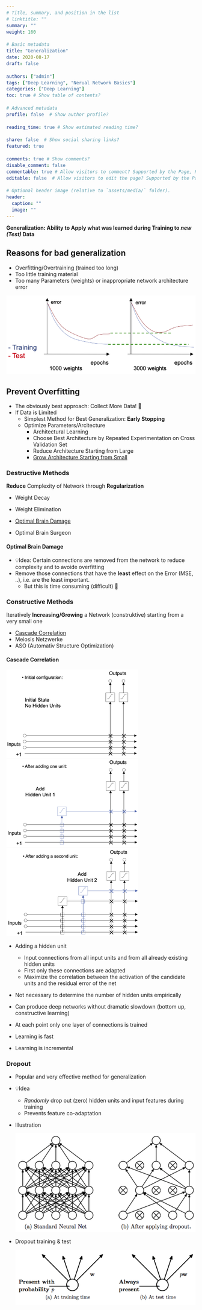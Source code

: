 ```yaml
---
# Title, summary, and position in the list
# linktitle: ""
summary: ""
weight: 160

# Basic metadata
title: "Generalization"
date: 2020-08-17
draft: false
 
authors: ["admin"]
tags: ["Deep Learning", "Nerual Network Basics"]
categories: ["Deep Learning"]
toc: true # Show table of contents?

# Advanced metadata
profile: false  # Show author profile?

reading_time: true # Show estimated reading time?

share: false  # Show social sharing links?
featured: true

comments: true # Show comments?
disable_comment: false
commentable: true # Allow visitors to comment? Supported by the Page, Post, and Docs content types.
editable: false  # Allow visitors to edit the page? Supported by the Page, Post, and Docs content types.

# Optional header image (relative to `assets/media/` folder).
header:
  caption: ""
  image: ""
---
```


**Generalization: Ability to Apply what was learned during Training to *new (Test)* Data**

## Reasons for bad generalization

- Overfitting/Overtraining (trained too long)
- Too little training material
- Too many Parameters (weights) or inappropriate network architecture error

<img src="https://raw.githubusercontent.com/EckoTan0804/upic-repo/master/uPic/截屏2020-08-17%2012.59.51.png" alt="截屏2020-08-17 12.59.51" style="zoom:67%;" />

## Prevent Overfitting

- The obviously best approach: Collect More Data! :muscle:
- If Data is Limited
  - Simplest Method for Best Generalization: **Early Stopping**
  - Optimize Parameters/Arcitecture
    - Architectural Learning
    - Choose Best Architecture by Repeated Experimentation on Cross Validation Set
    - Reduce Architecture Starting from Large
    - [Grow Architecture Starting from Small](#constructive-methods)

### Destructive Methods

**Reduce** Complexity of Network through **Regularization** 

- Weight Decay

- Weight Elimination
- [Optimal Brain Damage](#optimal-brain-damage)
- Optimal Brain Surgeon

#### Optimal Brain Damage

- 💡Idea: Certain connections are removed from the network to reduce complexity and to avoide overfitting
- Remove those connections that have the **least** effect on the Error (MSE, ..), i.e. are the least important.
  - But this is time consuming (difficult) 🤪

### Constructive Methods

Iteratively **Increasing/Growing** a Network (construktive) starting from a very small one

- [Cascade Correlation](#cascade-correlation)
- Meiosis Netzwerke
- ASO (Automativ Structure Optimization)

#### Cascade Correlation 

<img src="https://raw.githubusercontent.com/EckoTan0804/upic-repo/master/uPic/截屏2020-08-17%2013.22.42.png" alt="截屏2020-08-17 13.22.42" style="zoom:50%;" />

<img src="https://raw.githubusercontent.com/EckoTan0804/upic-repo/master/uPic/截屏2020-08-17%2013.23.01.png" alt="截屏2020-08-17 13.23.01" style="zoom:50%;" />

<img src="https://raw.githubusercontent.com/EckoTan0804/upic-repo/master/uPic/截屏2020-08-17%2013.23.22.png" alt="截屏2020-08-17 13.23.22" style="zoom:50%;" />

- Adding a hidden unit
  - Input connections from all input units and from all already existing hidden units
  - First only these connections are adapted
  - Maximize the correlation between the activation of the candidate units and the residual error of the net
- Not necessary to determine the number of hidden units empirically
- Can produce deep networks without dramatic slowdown (bottom up, constructive learning)
- At each point only one layer of connections is trained 
- Learning is fast

- Learning is incremental

### Dropout

- Popular and very effective method for generalization

- 💡Idea

  - *Randomly* drop out (zero) hidden units and input features during training
  - Prevents feature co-adaptation

- Illustration

  <img src="https://raw.githubusercontent.com/EckoTan0804/upic-repo/master/uPic/截屏2020-08-17%2013.27.32.png" alt="截屏2020-08-17 13.27.32" style="zoom:67%;" />

- Dropout training & test

  <img src="https://raw.githubusercontent.com/EckoTan0804/upic-repo/master/uPic/截屏2020-08-17%2013.28.32.png" alt="截屏2020-08-17 13.28.32" style="zoom:67%;" />


